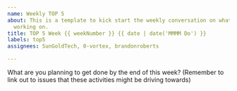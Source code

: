 ```yaml
---
name: Weekly TOP 5
about: This is a template to kick start the weekly conversation on what the insights project is
  working on.
title: TOP 5 Week {{ weekNumber }} {{ date | date('MMMM Do') }}
labels: top5
assignees: SunGoldTech, 0-vortex, brandonroberts

---
```


What are you planning to get done by the end of this week? (Remember to link out to issues that these activities might be driving towards)

